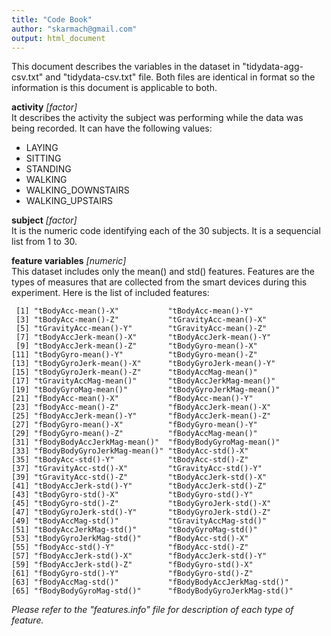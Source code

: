 ```yaml
---
title: "Code Book"
author: "skarmach@gmail.com"
output: html_document
---
```

  
This document describes the variables in the dataset in "tidydata-agg-csv.txt" and "tidydata-csv.txt" file. Both files are identical in format so the information is this document is applicable to both.
  
**activity** *[factor]*  
It describes the activity the subject was performing while the data was being recorded. It can have the following values:
  
- LAYING
- SITTING
- STANDING
- WALKING
- WALKING_DOWNSTAIRS
- WALKING_UPSTAIRS
  
**subject** *[factor]*  
It is the numeric code identifying each of the 30 subjects. It is a sequencial list from 1 to 30.
  
**feature variables** *[numeric]*  
This dataset includes only the mean() and std() features. Features are the types of measures that are collected from the smart devices during this experiment. Here is the list of included features:
  
```
 [1] "tBodyAcc-mean()-X"           "tBodyAcc-mean()-Y"          
 [3] "tBodyAcc-mean()-Z"           "tGravityAcc-mean()-X"       
 [5] "tGravityAcc-mean()-Y"        "tGravityAcc-mean()-Z"       
 [7] "tBodyAccJerk-mean()-X"       "tBodyAccJerk-mean()-Y"      
 [9] "tBodyAccJerk-mean()-Z"       "tBodyGyro-mean()-X"         
[11] "tBodyGyro-mean()-Y"          "tBodyGyro-mean()-Z"         
[13] "tBodyGyroJerk-mean()-X"      "tBodyGyroJerk-mean()-Y"     
[15] "tBodyGyroJerk-mean()-Z"      "tBodyAccMag-mean()"         
[17] "tGravityAccMag-mean()"       "tBodyAccJerkMag-mean()"     
[19] "tBodyGyroMag-mean()"         "tBodyGyroJerkMag-mean()"    
[21] "fBodyAcc-mean()-X"           "fBodyAcc-mean()-Y"          
[23] "fBodyAcc-mean()-Z"           "fBodyAccJerk-mean()-X"      
[25] "fBodyAccJerk-mean()-Y"       "fBodyAccJerk-mean()-Z"      
[27] "fBodyGyro-mean()-X"          "fBodyGyro-mean()-Y"         
[29] "fBodyGyro-mean()-Z"          "fBodyAccMag-mean()"         
[31] "fBodyBodyAccJerkMag-mean()"  "fBodyBodyGyroMag-mean()"    
[33] "fBodyBodyGyroJerkMag-mean()" "tBodyAcc-std()-X"           
[35] "tBodyAcc-std()-Y"            "tBodyAcc-std()-Z"           
[37] "tGravityAcc-std()-X"         "tGravityAcc-std()-Y"        
[39] "tGravityAcc-std()-Z"         "tBodyAccJerk-std()-X"       
[41] "tBodyAccJerk-std()-Y"        "tBodyAccJerk-std()-Z"       
[43] "tBodyGyro-std()-X"           "tBodyGyro-std()-Y"          
[45] "tBodyGyro-std()-Z"           "tBodyGyroJerk-std()-X"      
[47] "tBodyGyroJerk-std()-Y"       "tBodyGyroJerk-std()-Z"      
[49] "tBodyAccMag-std()"           "tGravityAccMag-std()"       
[51] "tBodyAccJerkMag-std()"       "tBodyGyroMag-std()"         
[53] "tBodyGyroJerkMag-std()"      "fBodyAcc-std()-X"           
[55] "fBodyAcc-std()-Y"            "fBodyAcc-std()-Z"           
[57] "fBodyAccJerk-std()-X"        "fBodyAccJerk-std()-Y"       
[59] "fBodyAccJerk-std()-Z"        "fBodyGyro-std()-X"          
[61] "fBodyGyro-std()-Y"           "fBodyGyro-std()-Z"          
[63] "fBodyAccMag-std()"           "fBodyBodyAccJerkMag-std()"  
[65] "fBodyBodyGyroMag-std()"      "fBodyBodyGyroJerkMag-std()"
```
  
*Please refer to the "features.info" file for description of each type of feature.*
  